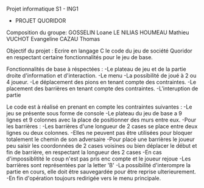 Projet informatique S1 - ING1
- PROJET QUORIDOR

Composition du groupe:
GOSSELIN Loane
LE NILIAS HOUMEAU Mathieu
VUCHOT Evangeline
CAZAU Thomas

Objectif du projet :
Ecrire en langage C le code du jeu de société Quoridor en respectant certaine fonctionnalités pour le jeu de base.

Fonctionnalités de base à réspectées :
-Le plateau de jeu et de la partie droite d'information et d'interaction.
-Le menu 
-La possibilité de joué à 2 ou 4 joueur.
-Le déplacement des pions en tenant compte des contraintes.
-Le placement des barrières en tenant compte des contraintes.
-L'interuption de partie 

Le code est à réalisé en prenant en compte les contraintes suivantes :
-Le jeu se présente sous forme de console
-Le plateau du jeu de base a 9 lignes et 9 colonnes avec la place de positionner des murs entre eux.
-Pour les barrières :
      -Les barrières d'une longueur de 2 cases se place entre deux lignes ou deux 
      colonnes. 
      -Elles ne peuvent pas être utilisées pour bloquer totalement le chemin de son 
      adversaire
      -Pour placé une barrières le joueur peu saisir les coordonnées de 2 cases 
       voisines ou bien déplacer le début et fin de barrière, en respectant la longueur 
       des 2 cases
      -En cas d'impossiblitité le coup n'est pas pris enc compte et le joueur rejoue
      -Les barrières sont représentées par la letter 'B'
-La possibilité d'interompre la partie en cours, elle doit être sauvegardée pour être reprise ulterieurement.
-En fin d'opération toujours redirigée vers le menu principale.

